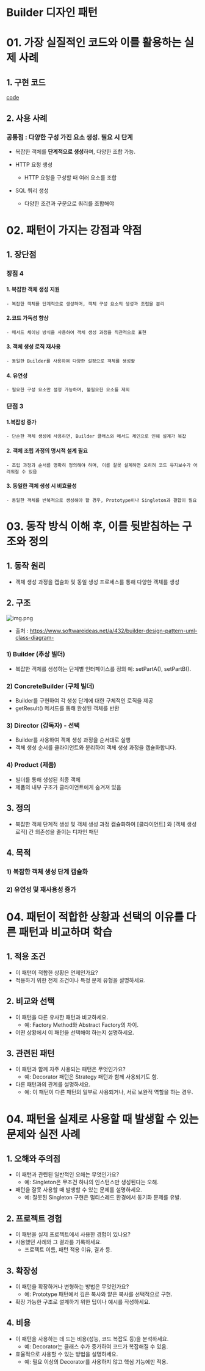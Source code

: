# Builder 디자인 패턴

# 01. 가장 실질적인 코드와 이를 활용하는 실제 사례

## 1. 구현 코드
[code](code)

## 2. 사용 사례
### 공통점 : 다양한 구성 가진 요소 생성. 필요 시 단계
- 복잡한 객체를 **단계적으로 생성**하며, 다양한 조합 가능.



- HTTP 요청 생성
  - HTTP 요청을 구성할 때 여러 요소를 조합
- SQL 쿼리 생성
  - 다양한 조건과 구문으로 쿼리를 조합해야



# 02.  패턴이 가지는 강점과 약점

## 1. 장단점
### 장점 4
#### 1. 복잡한 객체 생성 지원
    - 복잡한 객체를 단계적으로 생성하며, 객체 구성 요소의 생성과 조립을 분리
#### 2.코드 가독성 향상
    - 메서드 체이닝 방식을 사용하여 객체 생성 과정을 직관적으로 표현
#### 3. 객체 생성 로직 재사용
    - 동일한 Builder를 사용하여 다양한 설정으로 객체를 생성할
#### 4. 유연성
    - 필요한 구성 요소만 설정 가능하며, 불필요한 요소를 제외


### 단점 3
#### 1.복잡성 증가
    - 단순한 객체 생성에 사용하면, Builder 클래스와 메서드 체인으로 인해 설계가 복잡
#### 2. 객체 조립 과정의 명시적 설계 필요
    - 조립 과정과 순서를 명확히 정의해야 하며, 이를 잘못 설계하면 오히려 코드 유지보수가 어려워질 수 있음 
#### 3. 동일한 객체 생성 시 비효율성
    - 동일한 객체를 반복적으로 생성해야 할 경우, Prototype이나 Singleton과 결합이 필요


# 03. 동작 방식 이해 후, 이를 뒷받침하는 구조와 정의

## 1. 동작 원리
- 객체 생성 과정을 캡슐화 및 동일 생성 프로세스를 통해 다양한 객체를 생성


## 2. 구조
![img.png](img.png)
- 출처 : https://www.softwareideas.net/a/432/builder-design-pattern-uml-class-diagram-

### 1) Builder (추상 빌더)
- 복잡한 객체를 생성하는 단계별 인터페이스를 정의
예: setPartA(), setPartB().

### 2) ConcreteBuilder (구체 빌더)
- Builder를 구현하여 각 생성 단계에 대한 구체적인 로직을 제공
- getResult() 메서드를 통해 완성된 객체를 반환

### 3) Director (감독자) - 선택 
- Builder를 사용하여 객체 생성 과정을 순서대로 실행
- 객체 생성 순서를 클라이언트와 분리하여 객체 생성 과정을 캡슐화합니다.

### 4) Product (제품)
- 빌더를 통해 생성된 최종 객체
- 제품의 내부 구조가 클라이언트에게 숨겨져 있음


## 3. 정의
- 복잡한 객체 단계적 생성 및 객체 생성 과정 캡슐화하여
[클라이언트] 와 [객체 생성 로직] 간 의존성을 줄이는 디자인 패턴

## 4. 목적
### 1) 복잡한 객체 생성 단계 캡슐화
### 2) 유연성 및 재사용성 증가


# 04.  패턴이 적합한 상황과 선택의 이유를 다른 패턴과 비교하며 학습


## 1. 적용 조건
- 이 패턴이 적합한 상황은 언제인가요?
- 적용하기 위한 전제 조건이나 특정 문제 유형을 설명하세요.

## 2. 비교와 선택
- 이 패턴을 다른 유사한 패턴과 비교하세요.
  - 예: Factory Method와 Abstract Factory의 차이.
- 어떤 상황에서 이 패턴을 선택해야 하는지 설명하세요.


## 3. 관련된 패턴
- 이 패턴과 함께 자주 사용되는 패턴은 무엇인가요?
  - 예: Decorator 패턴은 Strategy 패턴과 함께 사용되기도 함.
- 다른 패턴과의 관계를 설명하세요.
  - 예: 이 패턴이 다른 패턴의 일부로 사용되거나, 서로 보완적 역할을 하는 경우.


# 04.  패턴을 실제로 사용할 때 발생할 수 있는 문제와 실전 사례

## 1. 오해와 주의점
- 이 패턴과 관련된 일반적인 오해는 무엇인가요?
  - 예: Singleton은 무조건 하나의 인스턴스만 생성된다는 오해.
- 패턴을 잘못 사용할 때 발생할 수 있는 문제를 설명하세요.
  - 예: 잘못된 Singleton 구현은 멀티스레드 환경에서 동기화 문제를 유발.



## 2. 프로젝트 경험
- 이 패턴을 실제 프로젝트에서 사용한 경험이 있나요?
- 사용했던 사례와 그 결과를 기록하세요.
  - 프로젝트 이름, 패턴 적용 이유, 결과 등.



## 3. 확장성
- 이 패턴을 확장하거나 변형하는 방법은 무엇인가요?
  - 예: Prototype 패턴에서 깊은 복사와 얕은 복사를 선택적으로 구현.
- 확장 가능한 구조로 설계하기 위한 팁이나 예시를 작성하세요.



## 4. 비용
- 이 패턴을 사용하는 데 드는 비용(성능, 코드 복잡도 등)을 분석하세요.
  - 예: Decorator는 클래스 수가 증가하여 코드가 복잡해질 수 있음.
- 효율적으로 사용할 수 있는 방법을 설명하세요.
  - 예: 필요 이상의 Decorator를 사용하지 않고 핵심 기능에만 적용.